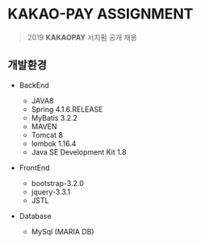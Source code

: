 KAKAO-PAY ASSIGNMENT
=====================
> 2019 **KAKAOPAY** 서치펌 공개 채용
## 개발환경

* BackEnd
  * JAVA8
  * Spring 4.1.6.RELEASE
  * MyBatis 3.2.2
  * MAVEN
  * Tomcat 8
  * lombok 1.16.4
  * Java SE Development Kit 1.8
  
* FrontEnd
  * bootstrap-3.2.0
  * jquery-3.3.1
  * JSTL
  
* Database
  * MySql (MARIA DB)
  
